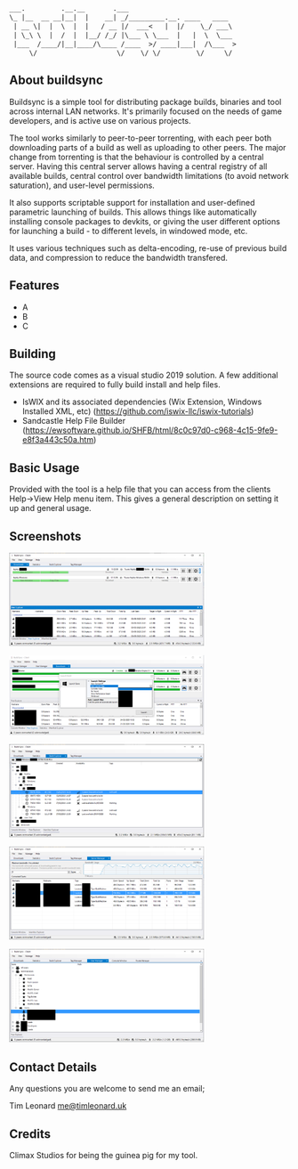 ```
___.         .__.__       .___                           
\_ |__  __ __|__|  |    __| _/_________.__. ____   ____  
 | __ \|  |  \  |  |   / __ |/  ___<   |  |/    \_/ ___\ 
 | \_\ \  |  /  |  |__/ /_/ |\___ \ \___  |   |  \  \___ 
 |___  /____/|__|____/\____ /____  >/ ____|___|  /\___  >
     \/                    \/    \/ \/         \/     \/ 
```

## About buildsync
Buildsync is a simple tool for distributing package builds, binaries and tool across internal LAN networks. It's primarily focused on the needs of game developers, and is active use on various projects.

The tool works similarly to peer-to-peer torrenting, with each peer both downloading parts of a build as well as uploading to other peers. The major change from torrenting is that the behaviour is controlled by a central server. Having this central server allows having a central registry of all available builds, central control over bandwidth limitations (to avoid network saturation), and user-level permissions.

It also supports scriptable support for installation and user-defined parametric launching of builds. This allows things like automatically installing console packages to devkits, or giving the user different options for launching a build - to different levels, in windowed mode, etc.

It uses various techniques such as delta-encoding, re-use of previous build data, and compression to reduce the bandwidth transfered.

## Features

* A
* B
* C

## Building
The source code comes as a visual studio 2019 solution. A few additional extensions are required to fully build install and help files.

+ IsWIX and its associated dependencies (Wix Extension, Windows Installed XML, etc) (https://github.com/iswix-llc/iswix-tutorials)
+ Sandcastle Help File Builder (https://ewsoftware.github.io/SHFB/html/8c0c97d0-c968-4c15-9fe9-e8f3a443c50a.htm)

## Basic Usage
Provided with the tool is a help file that you can access from the clients Help->View Help menu item. This gives a general description on setting it up and general usage.

## Screenshots
<a href="https://github.com/TLeonardUK/buildsync/blob/master/Resources/GitHub/downloads.png?raw=true"><img src="https://github.com/TLeonardUK/buildsync/blob/master/Resources/GitHub/downloads.png?raw=true" width="350"></a>

<a href="https://github.com/TLeonardUK/buildsync/blob/master/Resources/GitHub/launch_build.png?raw=true"><img src="https://github.com/TLeonardUK/buildsync/blob/master/Resources/GitHub/launch_build.png?raw=true" width="350"></a>

<a href="https://github.com/TLeonardUK/buildsync/blob/master/Resources/GitHub/build_manager.png?raw=true"><img src="https://github.com/TLeonardUK/buildsync/blob/master/Resources/GitHub/build_manager.png?raw=true" width="350"></a>

<a href="https://github.com/TLeonardUK/buildsync/blob/master/Resources/GitHub/server_manager.png?raw=true"><img src="https://github.com/TLeonardUK/buildsync/blob/master/Resources/GitHub/server_manager.png?raw=true" width="350"></a>

<a href="https://github.com/TLeonardUK/buildsync/blob/master/Resources/GitHub/users.png?raw=true"><img src="https://github.com/TLeonardUK/buildsync/blob/master/Resources/GitHub/users.png?raw=true" width="350"></a>

## Contact Details
Any questions you are welcome to send me an email;

Tim Leonard
me@timleonard.uk

## Credits
Climax Studios for being the guinea pig for my tool.
